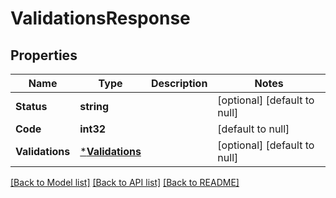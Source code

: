 # ValidationsResponse

## Properties
Name | Type | Description | Notes
------------ | ------------- | ------------- | -------------
**Status** | **string** |  | [optional] [default to null]
**Code** | **int32** |  | [default to null]
**Validations** | [***Validations**](Validations.md) |  | [optional] [default to null]

[[Back to Model list]](../README.md#documentation-for-models) [[Back to API list]](../README.md#documentation-for-api-endpoints) [[Back to README]](../README.md)


